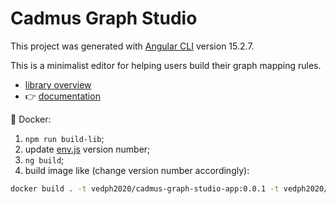 # Cadmus Graph Studio

This project was generated with [Angular CLI](https://github.com/angular/angular-cli) version 15.2.7.

This is a minimalist editor for helping users build their graph mapping rules.

- [library overview](./projects/myrmidon/cadmus-mapping-builder/README.md)
- 👉 [documentation](https://myrmex.github.io/overview/cadmus/graph-studio/graph-studio/)

🐋 Docker:

1. `npm run build-lib`;
2. update [env.js](./src/env.js) version number;
3. `ng build`;
4. build image like (change version number accordingly):

```bash
docker build . -t vedph2020/cadmus-graph-studio-app:0.0.1 -t vedph2020/cadmus-graph-studio-app:latest
```
